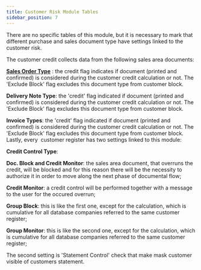 ```yaml
---
title: Customer Risk Module Tables
sidebar_position: 7
---
```


There are no specific tables of this module, but it is necessary to mark that different purchase and sales document type have settings linked to the customer risk.

The customer credit collects data from the following sales area documents:

 [**Sales Order Type**](/docs/configurations/tables/sales/sales-order-types) : the credit flag indicates if document (printed and confirmed) is considered during the customer credit calculation or not. The 'Exclude Block' flag excludes this document type from customer block.

**Delivery Note Type**: the 'credit' flag indicated if document (printed and confirmed) is considered during the customer credit calculation or not. The 'Exclude Block' flag excludes this document type from customer block.

**Invoice Types**: the 'credit' flag indicated if document (printed and confirmed) is considered during the customer credit calculation or not. The 'Exclude Block' flag excludes this document type from customer block. Lastly, every  customer register has two settings linked to this module:

**Credit Control Type**:

**Doc. Block and Credit Monitor**: the sales area document, that overruns the credit, will be blocked and for this reason there will be the necessity to authorize it in order to move along the next phase of documental flow;

**Credit Monitor**: a credit control will be performed together with a message to the user for the occured overrun;

**Group Block**: this is like the first one, except for the calculation, which is cumulative for all database companies referred to the same customer register;

**Group Monitor**: this is like the second one, except for the calculation, which is cumulative for all database companies referred to the same customer register;

The second setting is 'Statement Control' check that make mask customer visible of customers statement.






